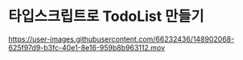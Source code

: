 # 타입스크립트로 TodoList 만들기



https://user-images.githubusercontent.com/66232436/148902068-625f97d9-b3fc-40e1-8e16-959b8b963112.mov

